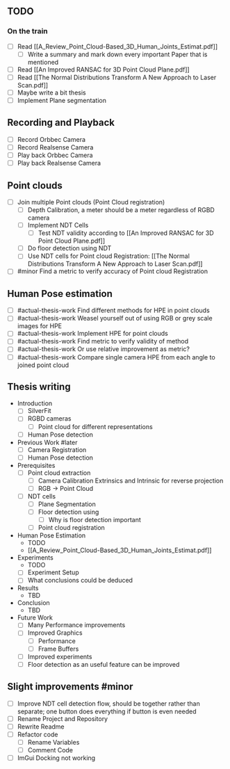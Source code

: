 
## TODO

### On the train

- [ ] Read [[A_Review_Point_Cloud-Based_3D_Human_Joints_Estimat.pdf]]
	- [ ] Write a summary and mark down every important Paper that is mentioned
- [ ] Read [[An Improved RANSAC for 3D Point Cloud Plane.pdf]]
- [ ] Read [[The Normal Distributions Transform A New Approach to Laser Scan.pdf]]
- [ ] Maybe write a bit thesis
- [ ] Implement Plane segmentation

## Recording and Playback

- [ ]  Record Orbbec Camera
- [ ]  Record Realsense Camera
- [ ]  Play back Orbbec Camera
- [ ]  Play back Realsense Camera

## Point clouds

- [ ] Join multiple Point clouds (Point Cloud registration)
	- [ ] Depth Calibration, a meter should be a meter regardless of RGBD camera
	- [ ] Implement NDT Cells
		- [ ] Test NDT validity according to [[An Improved RANSAC for 3D Point Cloud Plane.pdf]]
	- [ ] Do floor detection using NDT
	- [ ] Use NDT cells for Point cloud Registration: [[The Normal Distributions Transform A New Approach to Laser Scan.pdf]]
- [ ] #minor Find a metric to verify accuracy of Point cloud Registration

## Human Pose estimation

- [ ] #actual-thesis-work Find different methods for HPE in point clouds
- [ ] #actual-thesis-work Weasel yourself out of using RGB or grey scale images for HPE
- [ ] #actual-thesis-work Implement HPE for point clouds
- [ ] #actual-thesis-work Find metric to verify validity of method
- [ ] #actual-thesis-work Or use relative improvement as metric?
- [ ] #actual-thesis-work Compare single camera HPE from each angle to joined point cloud

## Thesis writing

- Introduction
	- [ ] SilverFit
	- [ ] RGBD cameras
		- [ ] Point cloud for different representations
	- [ ] Human Pose detection
- Previous Work #later
	- [ ] Camera Registration
	- [ ] Human Pose detection
- Prerequisites 
	- [ ] Point cloud extraction
		- [ ] Camera Calibration Extrinsics and Intrinsic for reverse projection
		- [ ] RGB -> Point Cloud
	- [ ] NDT cells
		- [ ] Plane Segmentation
		- [ ] Floor detection using
			- [ ] Why is floor detection important
		- [ ] Point cloud registration 
- Human Pose Estimation
	- TODO
	- [[A_Review_Point_Cloud-Based_3D_Human_Joints_Estimat.pdf]]
- Experiments
	- TODO
	- [ ] Experiment Setup
	- [ ] What conclusions could be deduced
- Results
	- TBD
- Conclusion
	- TBD
- Future Work
	- [ ] Many Performance improvements
	- [ ] Improved Graphics
		- [ ] Performance
		- [ ] Frame Buffers
	- [ ] Improved experiments
	- [ ] Floor detection as an useful feature can be improved

## Slight improvements #minor 

- [ ] Improve NDT cell detection flow, should be together rather than separate; one button does everything if button is even needed
- [ ] Rename Project and Repository
- [ ] Rewrite Readme
- [ ] Refactor code
	- [ ] Rename Variables
	- [ ] Comment Code
- [ ] ImGui Docking not working